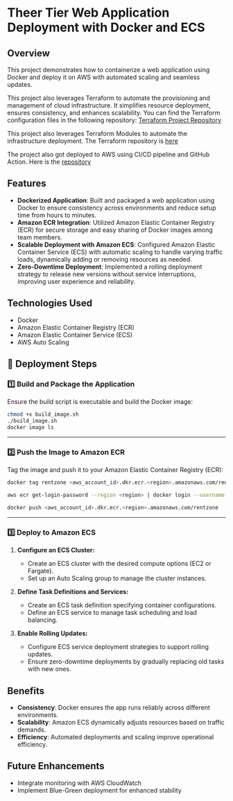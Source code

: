 # Theer Tier Web Application Deployment with Docker and ECS

## Overview
This project demonstrates how to containerize a web application using Docker and deploy it on AWS with automated scaling and seamless updates.

This project also leverages Terraform to automate the provisioning and management of cloud infrastructure. It simplifies resource deployment, ensures consistency, and enhances scalability. You can find the Terraform configuration files in the following repository: [Terraform Project Repository](https://github.com/li-zhang1/rentzone-terraform-ecs-project)

This project also leverages Terraform Modules to automate the infrastructure deployment. The Terraform repository is [here](https://github.com/li-zhang1/rentzone-infrastructure-ecs)

The project also got deployed to AWS using CI/CD pipeline and GitHub Action. Here is the [repository](https://github.com/li-zhang1/rentzone-github-action-terraform-ecs-project)

## Features
- **Dockerized Application**: Built and packaged a web application using Docker to ensure consistency across environments and reduce setup time from hours to minutes.
- **Amazon ECR Integration**: Utilized Amazon Elastic Container Registry (ECR) for secure storage and easy sharing of Docker images among team members.
- **Scalable Deployment with Amazon ECS**: Configured Amazon Elastic Container Service (ECS) with automatic scaling to handle varying traffic loads, dynamically adding or removing resources as needed.
- **Zero-Downtime Deployment**: Implemented a rolling deployment strategy to release new versions without service interruptions, improving user experience and reliability.

## Technologies Used
- Docker
- Amazon Elastic Container Registry (ECR)
- Amazon Elastic Container Service (ECS)
- AWS Auto Scaling

## 🚀 Deployment Steps

### **1️⃣ Build and Package the Application**
Ensure the build script is executable and build the Docker image:
```sh
chmod +x build_image.sh
./build_image.sh
docker image ls
```

---

### **2️⃣ Push the Image to Amazon ECR**
Tag the image and push it to your Amazon Elastic Container Registry (ECR):
```sh
docker tag rentzone <aws_account_id>.dkr.ecr.<region>.amazonaws.com/rentzone

aws ecr get-login-password --region <region> | docker login --username AWS --password-stdin <aws_account_id>.dkr.ecr.<region>.amazonaws.com

docker push <aws_account_id>.dkr.ecr.<region>.amazonaws.com/rentzone
```

---

### **3️⃣ Deploy to Amazon ECS**
1. **Configure an ECS Cluster:**
   - Create an ECS cluster with the desired compute options (EC2 or Fargate).
   - Set up an Auto Scaling group to manage the cluster instances.

2. **Define Task Definitions and Services:**
   - Create an ECS task definition specifying container configurations.
   - Define an ECS service to manage task scheduling and load balancing.

3. **Enable Rolling Updates:**
   - Configure ECS service deployment strategies to support rolling updates.
   - Ensure zero-downtime deployments by gradually replacing old tasks with new ones.

## Benefits
- **Consistency**: Docker ensures the app runs reliably across different environments.
- **Scalability**: Amazon ECS dynamically adjusts resources based on traffic demands.
- **Efficiency**: Automated deployments and scaling improve operational efficiency.

## Future Enhancements
- Integrate monitoring with AWS CloudWatch
- Implement Blue-Green deployment for enhanced stability



